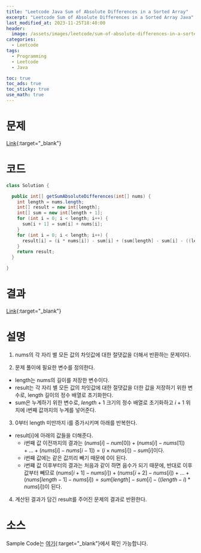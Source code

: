 ```yaml
---
title: "Leetcode Java Sum of Absolute Differences in a Sorted Array"
excerpt: "Leetcode Sum of Absolute Differences in a Sorted Array Java"
last_modified_at: 2023-11-25T18:40:00
header:
  image: /assets/images/leetcode/sum-of-absolute-differences-in-a-sorted-array.png
categories:
  - Leetcode
tags:
  - Programming
  - Leetcode
  - Java

toc: true
toc_ads: true
toc_sticky: true
use_math: true
---
```

# 문제
[Link](https://leetcode.com/problems/sum-of-absolute-differences-in-a-sorted-array){:target="_blank"}

# 코드
```java
class Solution {

  public int[] getSumAbsoluteDifferences(int[] nums) {
    int length = nums.length;
    int[] result = new int[length];
    int[] sum = new int[length + 1];
    for (int i = 0; i < length; i++) {
      sum[i + 1] = sum[i] + nums[i];
    }
    for (int i = 0; i < length; i++) {
      result[i] = (i * nums[i]) - sum[i] + (sum[length] - sum[i] - ((length - i) * nums[i]));
    }
    return result;
  }

}
```

# 결과
[Link](https://leetcode.com/problems/sum-of-absolute-differences-in-a-sorted-array/submissions/1105812466/){:target="_blank"}

# 설명
1. nums의 각 자리 별 모든 값의 차잇값에 대한 절댓값을 더해서 반환하는 문제이다.

2. 문제 풀이에 필요한 변수를 정의한다.
- length는 nums의 길이를 저장한 변수이다.
- result는 각 자리 별 모든 값의 차잇값에 대한 절댓값을 더한 값을 저장하기 위한 변수로, length 길이의 정수 배열로 초기화한다.
- sum은 누계하기 위한 변수로, $length + 1$ 크기의 정수 배열로 초기화하고 $i + 1$ 위치에 i번째 값까지의 누계를 넣어준다.

3. 0부터 length 미만까지 i를 증가시키며 아래를 반복한다.
- result[i]에 아래의 값들을 더해준다.
  - i번째 값 이전까지의 결과는 $(nums[i] - num[0]) + (nums[i] - nums[1]) + ... + (nums[i] - nums[i - 1]) = (i \times nums[i]) - sum[i]$이다.
  - i번째 값에는 같은 값끼리 빼기 때문에 0이 된다.
  - i번쨰 값 이후부터의 결과는 처음과 같이 하면 음수가 되기 때문에, 반대로 이후 값부터 빼므로 $(nums[i + 1] - nums[i]) + (nums[i + 2] - nums[i]) + ... + (nums[length - 1] - nums[i]) = sum[length] - sum[i] - ((length - i) * nums[i])$이 된다.

4. 계산된 결과가 담긴 result를 주어진 문제의 결과로 반환한다.

# 소스
Sample Code는 [여기](https://github.com/GracefulSoul/leetcode/blob/master/src/main/java/gracefulsoul/problems/SumOfAbsoluteDifferencesInASortedArray.java){:target="_blank"}에서 확인 가능합니다.